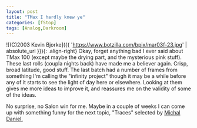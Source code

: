```yaml
---
layout: post
title: "TMax I hardly knew ye"
categories: [fStop]
tags: [Analog,Darkroom]
---
```



![(C)2003 Kevin Bjorke]({{ 'https://www.botzilla.com/bpix/mar03f-23.jpg' | absolute_url }}){: .align-right}
Okay, forget anything bad I ever said about TMax 100 (except maybe the drying part, and the mysterious pink stuff). These last rolls (coupla nights back) have made me a believer again. Crisp, broad latitude, good stuff. The last batch had a number of frames from something I'm calling the "infinity project" though it may be a while before any of it starts to see the light of day here or elsewhere. Looking at them gives me more ideas to improve it, and reassures me on the validity of some of the ideas.

No surprise, no Salon win for me. Maybe in a couple of weeks I can come up with something funny for the next topic, "Traces" selected by <a href="http://www.proofsheet.com/">Michal Daniel.</a>
<br clear="right">
